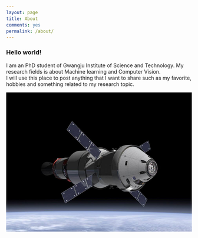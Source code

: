 ```yaml
---
layout: page
title: About
comments: yes
permalink: /about/
---
```



### Hello world!

I am an PhD student of Gwangju Institute of Science and Technology.
My research fields is about Machine learning and Computer Vision. <br>
I will use this place to post anything that I want to share such as my favorite, hobbies and something related to my research topic.

![me](/images/space.jpg "me")
